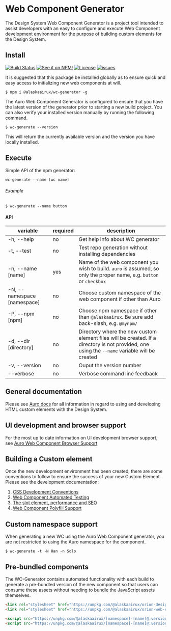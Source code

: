 # Web Component Generator

The Design System Web Component Generator is a project tool intended to assist developers with an easy to configure and execute Web Component development environment for the purpose of building custom elements for the Design System.

## Install

[![Build Status](https://img.shields.io/travis/AlaskaAirlines/WC-Generator.svg?branch=master&style=for-the-badge)](https://travis-ci.org/github/AlaskaAirlines/WC-Generator)
[![See it on NPM!](https://img.shields.io/npm/v/@alaskaairux/wc-generator.svg?style=for-the-badge&color=orange)](https://www.npmjs.com/package/@alaskaairux/wc-generator)
[![License](https://img.shields.io/npm/l/@alaskaairux/wc-generator.svg?color=blue&style=for-the-badge)](https://www.apache.org/licenses/LICENSE-2.0)
[![issues](https://img.shields.io/github/issues-raw/AlaskaAirlines/WC-Generator?style=for-the-badge)](https://github.com/AlaskaAirlines/WC-Generator/issues)

It is suggested that this package be installed globally as to ensure quick and easy access to initializing new web components at will.

```shell
$ npm i @alaskaairux/wc-generator -g
```

The Auro Web Component Generator is configured to ensure that you have the latest version of the generator prior to starting a new build project. You can also verify your installed version manually by running the following command.

```shell
$ wc-generate --version
```

This will return the currently available version and the version you have locally installed.

## Execute

Simple API of the npm generator:

```
wc-generate --name [wc name]
```

###### Example

```shell
$ wc-generate --name button
```

#### API

| variable | required | description |
|----|----|----|
| -h, --help | no | Get help info about WC generator |
| -t, --test | no | Test repo generation without installing dependencies |
| -n, --name [name] | yes | Name of the web component you wish to build. `auro` is assumed, so only the proper name, e.g. `button` or `checkbox` |
| -N, --namespace [namespace] | no | Choose custom namespace of the web component if other than Auro |
| -P, --npm [npm] | no | Choose npm namespace if other than `@alaskaairux`. Be sure add back-slash, e.g. `@mynpm/` |
| -d, --dir [directory] | no | Directory where the new custom element files will be created. If a directory is not provided, one using the `--name` variable will be created |
| -v, --version | no | Ouput the version number |
| --verbose | no | Verbose command line feedback |


## General documentation

Please see [Auro docs](https://github.com/AlaskaAirlines/auro_docs) for all information in regard to using and developing HTML custom elements with the Design System.

## UI development and browser support

For the most up to date information on UI development browser support, see [Auro Web Component Browser Support](https://auro.alaskaair.com/support/browsersSupport)

## Building a Custom element

Once the new development environment has been created, there are some conventions to follow to ensure the success of your new Custom Element. Please see the development documentation:

1. [CSS Development Conventions](http://auro.alaskaair.com/support/css-conventions)
1. [Web Component Automated Testing](http://auro.alaskaair.com/support/tests)
1. [The slot element, performance and SEO](http://auro.alaskaair.com/support/slots)
1. [Web Component Polyfill Support](http://auro.alaskaair.com/support/polyfill)

## Custom namespace support

When generating a new WC using the Auro Web Component generator, you are not restricted to using the Auro namespace for the component.

```shell
$ wc-generate -t -N Han -n Solo
```

## Pre-bundled components

The WC-Generator contains automated functionality with each build to generate a pre-bundled version of the new component so that users can consume these assets without needing to bundle the JavaScript assets themselves.

```html
<link rel="stylesheet" href="https://unpkg.com/@alaskaairux/orion-design-tokens@:version/dist/tokens/CSSTokenProperties.css" />
<link rel="stylesheet" href="https://unpkg.com/@alaskaairux/orion-web-core-style-sheets@:version/dist/bundled/baseline.css" />

<script src="https://unpkg.com/@alaskaairux/[namespace]-[name]@:version/dist/polyfills.js"></script>
<script src="https://unpkg.com/@alaskaairux/[namespace]-[name]@:version/dist/[namespace]-[name]__bundled.js"></script>
```

